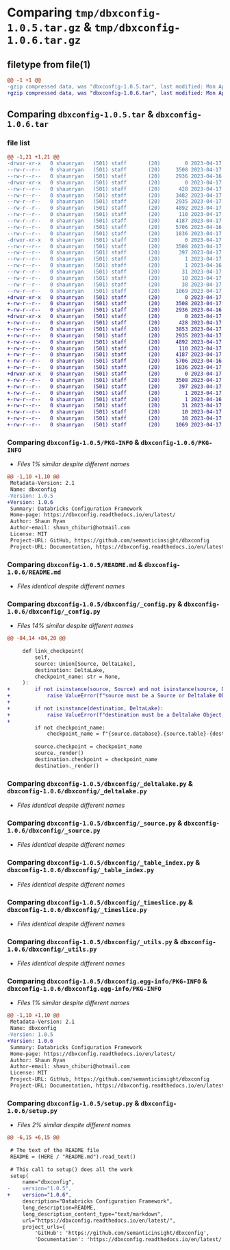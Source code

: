 # Comparing `tmp/dbxconfig-1.0.5.tar.gz` & `tmp/dbxconfig-1.0.6.tar.gz`

## filetype from file(1)

```diff
@@ -1 +1 @@
-gzip compressed data, was "dbxconfig-1.0.5.tar", last modified: Mon Apr 17 15:55:59 2023, max compression
+gzip compressed data, was "dbxconfig-1.0.6.tar", last modified: Mon Apr 17 21:42:41 2023, max compression
```

## Comparing `dbxconfig-1.0.5.tar` & `dbxconfig-1.0.6.tar`

### file list

```diff
@@ -1,21 +1,21 @@
-drwxr-xr-x   0 shaunryan   (501) staff       (20)        0 2023-04-17 15:55:59.383612 dbxconfig-1.0.5/
--rw-r--r--   0 shaunryan   (501) staff       (20)     3508 2023-04-17 15:55:59.383474 dbxconfig-1.0.5/PKG-INFO
--rw-r--r--   0 shaunryan   (501) staff       (20)     2936 2023-04-16 22:21:21.000000 dbxconfig-1.0.5/README.md
-drwxr-xr-x   0 shaunryan   (501) staff       (20)        0 2023-04-17 15:55:59.382499 dbxconfig-1.0.5/dbxconfig/
--rw-r--r--   0 shaunryan   (501) staff       (20)      428 2023-04-17 12:50:14.000000 dbxconfig-1.0.5/dbxconfig/__init__.py
--rw-r--r--   0 shaunryan   (501) staff       (20)     3482 2023-04-17 12:57:34.000000 dbxconfig-1.0.5/dbxconfig/_config.py
--rw-r--r--   0 shaunryan   (501) staff       (20)     2935 2023-04-17 15:55:15.000000 dbxconfig-1.0.5/dbxconfig/_deltalake.py
--rw-r--r--   0 shaunryan   (501) staff       (20)     4892 2023-04-17 15:50:34.000000 dbxconfig-1.0.5/dbxconfig/_source.py
--rw-r--r--   0 shaunryan   (501) staff       (20)      110 2023-04-17 12:57:48.000000 dbxconfig-1.0.5/dbxconfig/_stage_type.py
--rw-r--r--   0 shaunryan   (501) staff       (20)     4187 2023-04-17 12:57:48.000000 dbxconfig-1.0.5/dbxconfig/_table_index.py
--rw-r--r--   0 shaunryan   (501) staff       (20)     5706 2023-04-16 20:49:59.000000 dbxconfig-1.0.5/dbxconfig/_timeslice.py
--rw-r--r--   0 shaunryan   (501) staff       (20)     1836 2023-04-17 14:42:51.000000 dbxconfig-1.0.5/dbxconfig/_utils.py
-drwxr-xr-x   0 shaunryan   (501) staff       (20)        0 2023-04-17 15:55:59.383283 dbxconfig-1.0.5/dbxconfig.egg-info/
--rw-r--r--   0 shaunryan   (501) staff       (20)     3508 2023-04-17 15:55:59.000000 dbxconfig-1.0.5/dbxconfig.egg-info/PKG-INFO
--rw-r--r--   0 shaunryan   (501) staff       (20)      397 2023-04-17 15:55:59.000000 dbxconfig-1.0.5/dbxconfig.egg-info/SOURCES.txt
--rw-r--r--   0 shaunryan   (501) staff       (20)        1 2023-04-17 15:55:59.000000 dbxconfig-1.0.5/dbxconfig.egg-info/dependency_links.txt
--rw-r--r--   0 shaunryan   (501) staff       (20)        1 2023-04-16 20:49:59.000000 dbxconfig-1.0.5/dbxconfig.egg-info/not-zip-safe
--rw-r--r--   0 shaunryan   (501) staff       (20)       31 2023-04-17 15:55:59.000000 dbxconfig-1.0.5/dbxconfig.egg-info/requires.txt
--rw-r--r--   0 shaunryan   (501) staff       (20)       10 2023-04-17 15:55:59.000000 dbxconfig-1.0.5/dbxconfig.egg-info/top_level.txt
--rw-r--r--   0 shaunryan   (501) staff       (20)       38 2023-04-17 15:55:59.383661 dbxconfig-1.0.5/setup.cfg
--rw-r--r--   0 shaunryan   (501) staff       (20)     1069 2023-04-17 15:51:51.000000 dbxconfig-1.0.5/setup.py
+drwxr-xr-x   0 shaunryan   (501) staff       (20)        0 2023-04-17 21:42:41.122561 dbxconfig-1.0.6/
+-rw-r--r--   0 shaunryan   (501) staff       (20)     3508 2023-04-17 21:42:41.122432 dbxconfig-1.0.6/PKG-INFO
+-rw-r--r--   0 shaunryan   (501) staff       (20)     2936 2023-04-16 22:21:21.000000 dbxconfig-1.0.6/README.md
+drwxr-xr-x   0 shaunryan   (501) staff       (20)        0 2023-04-17 21:42:41.121301 dbxconfig-1.0.6/dbxconfig/
+-rw-r--r--   0 shaunryan   (501) staff       (20)      428 2023-04-17 12:50:14.000000 dbxconfig-1.0.6/dbxconfig/__init__.py
+-rw-r--r--   0 shaunryan   (501) staff       (20)     3853 2023-04-17 21:24:13.000000 dbxconfig-1.0.6/dbxconfig/_config.py
+-rw-r--r--   0 shaunryan   (501) staff       (20)     2935 2023-04-17 15:55:15.000000 dbxconfig-1.0.6/dbxconfig/_deltalake.py
+-rw-r--r--   0 shaunryan   (501) staff       (20)     4892 2023-04-17 15:50:34.000000 dbxconfig-1.0.6/dbxconfig/_source.py
+-rw-r--r--   0 shaunryan   (501) staff       (20)      110 2023-04-17 12:57:48.000000 dbxconfig-1.0.6/dbxconfig/_stage_type.py
+-rw-r--r--   0 shaunryan   (501) staff       (20)     4187 2023-04-17 12:57:48.000000 dbxconfig-1.0.6/dbxconfig/_table_index.py
+-rw-r--r--   0 shaunryan   (501) staff       (20)     5706 2023-04-16 20:49:59.000000 dbxconfig-1.0.6/dbxconfig/_timeslice.py
+-rw-r--r--   0 shaunryan   (501) staff       (20)     1836 2023-04-17 14:42:51.000000 dbxconfig-1.0.6/dbxconfig/_utils.py
+drwxr-xr-x   0 shaunryan   (501) staff       (20)        0 2023-04-17 21:42:41.122239 dbxconfig-1.0.6/dbxconfig.egg-info/
+-rw-r--r--   0 shaunryan   (501) staff       (20)     3508 2023-04-17 21:42:41.000000 dbxconfig-1.0.6/dbxconfig.egg-info/PKG-INFO
+-rw-r--r--   0 shaunryan   (501) staff       (20)      397 2023-04-17 21:42:41.000000 dbxconfig-1.0.6/dbxconfig.egg-info/SOURCES.txt
+-rw-r--r--   0 shaunryan   (501) staff       (20)        1 2023-04-17 21:42:41.000000 dbxconfig-1.0.6/dbxconfig.egg-info/dependency_links.txt
+-rw-r--r--   0 shaunryan   (501) staff       (20)        1 2023-04-16 20:49:59.000000 dbxconfig-1.0.6/dbxconfig.egg-info/not-zip-safe
+-rw-r--r--   0 shaunryan   (501) staff       (20)       31 2023-04-17 21:42:41.000000 dbxconfig-1.0.6/dbxconfig.egg-info/requires.txt
+-rw-r--r--   0 shaunryan   (501) staff       (20)       10 2023-04-17 21:42:41.000000 dbxconfig-1.0.6/dbxconfig.egg-info/top_level.txt
+-rw-r--r--   0 shaunryan   (501) staff       (20)       38 2023-04-17 21:42:41.122623 dbxconfig-1.0.6/setup.cfg
+-rw-r--r--   0 shaunryan   (501) staff       (20)     1069 2023-04-17 21:42:30.000000 dbxconfig-1.0.6/setup.py
```

### Comparing `dbxconfig-1.0.5/PKG-INFO` & `dbxconfig-1.0.6/PKG-INFO`

 * *Files 1% similar despite different names*

```diff
@@ -1,10 +1,10 @@
 Metadata-Version: 2.1
 Name: dbxconfig
-Version: 1.0.5
+Version: 1.0.6
 Summary: Databricks Configuration Framework
 Home-page: https://dbxconfig.readthedocs.io/en/latest/
 Author: Shaun Ryan
 Author-email: shaun_chiburi@hotmail.com
 License: MIT
 Project-URL: GitHub, https://github.com/semanticinsight/dbxconfig
 Project-URL: Documentation, https://dbxconfig.readthedocs.io/en/latest/
```

### Comparing `dbxconfig-1.0.5/README.md` & `dbxconfig-1.0.6/README.md`

 * *Files identical despite different names*

### Comparing `dbxconfig-1.0.5/dbxconfig/_config.py` & `dbxconfig-1.0.6/dbxconfig/_config.py`

 * *Files 14% similar despite different names*

```diff
@@ -84,14 +84,20 @@
 
     def link_checkpoint(
         self,
         source: Union[Source, DeltaLake],
         destination: DeltaLake,
         checkpoint_name: str = None,
     ):
+        if not isinstance(source, Source) and not isinstance(source, DeltaLake):
+            raise ValueError(f"source must be a Source or Deltalake Object, invalid type {type(source)} was found.")
+        
+        if not isinstance(destination, DeltaLake):
+            raise ValueError(f"destination must be a Deltalake Object, invalid type {type(source)} was found.")
+
         if not checkpoint_name:
             checkpoint_name = f"{source.database}.{source.table}-{destination.database}.{destination.table}"
 
         source.checkpoint = checkpoint_name
         source._render()
         destination.checkpoint = checkpoint_name
         destination._render()
```

### Comparing `dbxconfig-1.0.5/dbxconfig/_deltalake.py` & `dbxconfig-1.0.6/dbxconfig/_deltalake.py`

 * *Files identical despite different names*

### Comparing `dbxconfig-1.0.5/dbxconfig/_source.py` & `dbxconfig-1.0.6/dbxconfig/_source.py`

 * *Files identical despite different names*

### Comparing `dbxconfig-1.0.5/dbxconfig/_table_index.py` & `dbxconfig-1.0.6/dbxconfig/_table_index.py`

 * *Files identical despite different names*

### Comparing `dbxconfig-1.0.5/dbxconfig/_timeslice.py` & `dbxconfig-1.0.6/dbxconfig/_timeslice.py`

 * *Files identical despite different names*

### Comparing `dbxconfig-1.0.5/dbxconfig/_utils.py` & `dbxconfig-1.0.6/dbxconfig/_utils.py`

 * *Files identical despite different names*

### Comparing `dbxconfig-1.0.5/dbxconfig.egg-info/PKG-INFO` & `dbxconfig-1.0.6/dbxconfig.egg-info/PKG-INFO`

 * *Files 1% similar despite different names*

```diff
@@ -1,10 +1,10 @@
 Metadata-Version: 2.1
 Name: dbxconfig
-Version: 1.0.5
+Version: 1.0.6
 Summary: Databricks Configuration Framework
 Home-page: https://dbxconfig.readthedocs.io/en/latest/
 Author: Shaun Ryan
 Author-email: shaun_chiburi@hotmail.com
 License: MIT
 Project-URL: GitHub, https://github.com/semanticinsight/dbxconfig
 Project-URL: Documentation, https://dbxconfig.readthedocs.io/en/latest/
```

### Comparing `dbxconfig-1.0.5/setup.py` & `dbxconfig-1.0.6/setup.py`

 * *Files 2% similar despite different names*

```diff
@@ -6,15 +6,15 @@
 
 # The text of the README file
 README = (HERE / "README.md").read_text()
 
 # This call to setup() does all the work
 setup(
     name="dbxconfig",
-    version="1.0.5",
+    version="1.0.6",
     description="Databricks Configuration Framework",
     long_description=README,
     long_description_content_type="text/markdown",
     url="https://dbxconfig.readthedocs.io/en/latest/",
     project_urls={
         'GitHub': 'https://github.com/semanticinsight/dbxconfig',
         'Documentation': 'https://dbxconfig.readthedocs.io/en/latest/'
```

